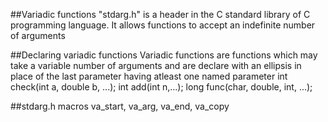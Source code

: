 ##Variadic functions "stdarg.h"
is a header in the C standard library of C programming language.
It allows functions to accept an indefinite number of arguments

##Declaring variadic functions
Variadic functions are functions which may take a variable number of arguments
and are declare with an ellipsis in place of the last parameter having atleast
one named parameter
int check(int a, double b, ...);
int add(int n,...);
long func(char, double, int, ...);

##stdarg.h macros
va_start, va_arg, va_end, va_copy